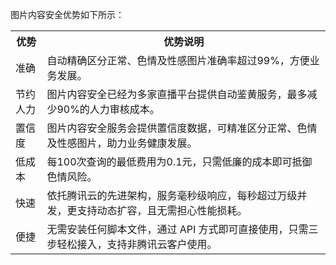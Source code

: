 图片内容安全优势如下所示：
<table>
<tr>
<th width="10%">优势</th>
<th>优势说明</th>
</tr>
<tr>
<td>准确</td>
<td>自动精确区分正常、色情及性感图片准确率超过99%，方便业务发展。</td>
</tr>
<tr>
<td>节约人力</td>
<td>图片内容安全已经为多家直播平台提供自动鉴黄服务，最多减少90%的人力审核成本。</td>
</tr>
<tr>
<td>置信度</td>
<td>图片内容安全服务会提供置信度数据，可精准区分正常、色情及性感图片，助力业务健康发展。</td>
</tr>
<tr>
<td>低成本</td>
<td>每100次查询的最低费用为0.1元，只需低廉的成本即可抵御色情风险。</td>
</tr>
<tr>
<td>快速</td>
<td>依托腾讯云的先进架构，服务毫秒级响应，每秒超过万级并发，更支持动态扩容，且无需担心性能损耗。</td>
</tr>

<tr>
<td>便捷</td>
<td>无需安装任何脚本文件，通过 API 方式即可直接使用，只需三步轻松接入，支持非腾讯云客户使用。</td>
</tr>
</table>
